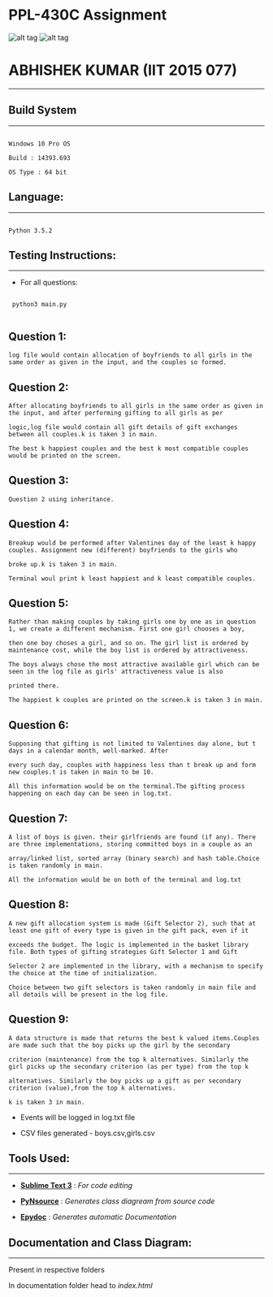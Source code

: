 PPL-430C Assignment
===

![alt tag](https://camo.githubusercontent.com/b0a4975478bf336f831e90346052780954e4dc70/68747470733a2f2f696d672e736869656c64732e696f2f62616467652f6c616e67756167652d507974686f6e332d627269676874677265656e2e737667)
![alt tag](https://raw.githubusercontent.com/rhoit/mode-icons/dump/icons/python.png)

# ABHISHEK KUMAR (IIT 2015 077)
---

## Build System
---

```

Windows 10 Pro OS

Build : 14393.693

OS Type : 64 bit

```

## Language: 
---

```

Python 3.5.2 

```

## Testing Instructions:
---

* For all questions:

 ```
  
  python3 main.py 
  
  ```
  **Question 1**:
  ---
  
 ```
 log file would contain allocation of boyfriends to all girls in the same order as given in the input, and the couples so formed.
 
 ```

 **Question 2**:
 ---
 
 ``` 
 After allocating boyfriends to all girls in the same order as given in the input, and after performing gifting to all girls as per     
 
 logic,log file would contain all gift details of gift exchanges between all couples.k is taken 3 in main.
 
The best k happiest couples and the best k most compatible couples would be printed on the screen.
 ```
 
 **Question 3**:
 ---
 ```
 Question 2 using inheritance.
 ```
 **Question 4**:
 ---
 
 ```
 Breakup would be performed after Valentines day of the least k happy couples. Assignment new (different) boyfriends to the girls who 
 
 broke up.k is taken 3 in main.
 
 Terminal woul print k least happiest and k least compatible couples.
 ```
 
 **Question 5**:
 ---
 
 ```
 Rather than making couples by taking girls one by one as in question 1, we create a different mechanism. First one girl chooses a boy, 
 
 then one boy choses a girl, and so on. The girl list is ordered by maintenance cost, while the boy list is ordered by attractiveness. 
 
 The boys always chose the most attractive available girl which can be seen in the log file as girls' attractiveness value is also 
 
 printed there. 
 
 The happiest k couples are printed on the screen.k is taken 3 in main.
 
 ```
 
 **Question 6**:
 ---
 
 ```
 Supposing that gifting is not limited to Valentines day alone, but t days in a calendar month, well-marked. After

every such day, couples with happiness less than t break up and form new couples.t is taken in main to be 10.

All this information would be on the terminal.The gifting process happening on each day can be seen in log.txt.
```

**Question 7**:
---

```
A list of boys is given. their girlfriends are found (if any). There are three implementations, storing committed boys in a couple as an 

array/linked list, sorted array (binary search) and hash table.Choice is taken randomly in main.

All the information would be on both of the terminal and log.txt
```
**Question 8**:
---

```
A new gift allocation system is made (Gift Selector 2), such that at least one gift of every type is given in the gift pack, even if it 

exceeds the budget. The logic is implemented in the basket library file. Both types of gifting strategies Gift Selector 1 and Gift 

Selector 2 are implemented in the library, with a mechanism to specify the choice at the time of initialization.

Choice between two gift selectors is taken randomly in main file and all details will be present in the log file.

```
**Question 9**:
---
```
A data structure is made that returns the best k valued items.Couples are made such that the boy picks up the girl by the secondary 

criterion (maintenance) from the top k alternatives. Similarly the girl picks up the secondary criterion (as per type) from the top k 

alternatives. Similarly the boy picks up a gift as per secondary criterion (value),from the top k alternatives.

k is taken 3 in main.
```
* Events will be logged in log.txt file

* CSV files generated - boys.csv,girls.csv

## Tools Used:
---

* [**Sublime Text 3**](https://www.sublimetext.com/) : *For code editing*

* [**PyNsource**](http://www.andypatterns.com/index.php/products/pynsource/) : *Generates class diagream from source code*

* [**Epydoc**](http://epydoc.sourceforge.net/) : *Generates automatic Documentation*

## Documentation and Class Diagram: 
---

Present in respective folders

In documentation folder head to *index.html* 
